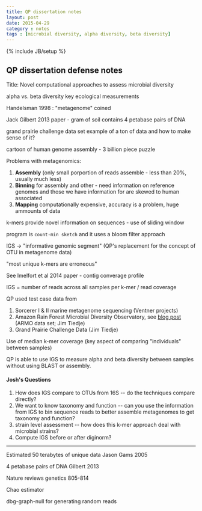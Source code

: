 ```yaml
---
title: QP dissertation notes
layout: post
date: 2015-04-29
category : notes
tags : [microbial diversity, alpha diversity, beta diversity]
---
```

{% include JB/setup %}

## QP dissertation defense notes

Title: Novel computational approaches to assess microbial diversity

alpha vs. beta diversity key ecological measurements

Handelsman 1998 : "metagenome" coined

Jack Gilbert 2013 paper - gram of soil contains 4 petabase pairs of DNA

grand prairie challenge data set example of a ton of data and how to make sense of it?

cartoon of human genome assembly - 3 billion piece puzzle

Problems with metagenomics:
  1. **Assembly** (only small porportion of reads assemble - less than 20%, usually much less)
  2. **Binning** for assembly and other - need information on reference genomes and those we have information for are skewed to human associated
  3. **Mapping** computationally expensive, accuracy is a problem, huge ammounts of data

k-mers provide novel information on sequences - use of sliding window

program is `count-min sketch` and it uses a bloom filter approach

IGS -> "informative genomic segment" (QP's replacement for the concept of OTU in metagenome data)

"most unique k-mers are erroneous"

See Imelfort et al 2014 paper - contig converage profile

IGS = number of reads across all samples per k-mer / read coverage

QP used test case data from
  1. Sorcerer I & II marine metagenome sequencing (Ventner projects)
  2. Amazon Rain Forest Microbial Diversity Observatory, see [blog post](http://ivory.idyll.org/blog/jgr-assembling-the-amazon.html) (ARMO data set; Jim Tiedje)
  3. Grand Prairie Challenge Data (Jim Tiedje)

Use of median k-mer coverage (key aspect of comparing "individuals" between samples)

QP is able to use IGS to measure alpha and beta diversity between samples without using BLAST or assembly.

#### Josh's Questions

1. How does IGS compare to OTUs from 16S -- do the techniques compare directly?
2. We want to know taxonomy and function -- can you use the information from IGS to bin sequence reads to better assemble metagenomes to get taxonomy and function?
3. strain level assessment -- how does this k-mer approach deal with microbial strains?
4. Compute IGS before or after diginorm?

____________________________________

Estimated 50 terabytes of unique data Jason Gams 2005

4 petabase pairs of DNA Gilbert 2013

Nature reviews genetics 805-814

Chao estimator

dbg-graph-null for generating random reads
